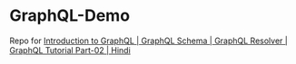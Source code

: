 # GraphQL-Demo

Repo for [Introduction to GraphQL | GraphQL Schema | GraphQL Resolver | GraphQL Tutorial Part-02 | Hindi](https://www.youtube.com/watch?v=kdodfiHVn3s&amp;t=650s)
